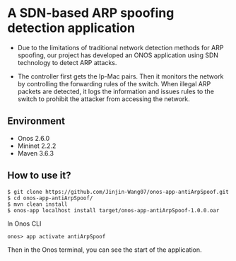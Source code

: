 # A SDN-based ARP spoofing detection application

- Due to the limitations of traditional network detection methods for ARP spoofing, our project has developed an ONOS application using SDN technology to detect ARP attacks.

- The controller first gets the Ip-Mac pairs. Then it monitors the network by controlling the forwarding rules of the switch. When illegal ARP packets are detected, it logs the information and issues rules to the switch to prohibit the attacker from accessing the network.

## Environment
- Onos 2.6.0
- Mininet 2.2.2
- Maven 3.6.3

## How to use it?
```
$ git clone https://github.com/Jinjin-Wang07/onos-app-antiArpSpoof.git
$ cd onos-app-antiArpSpoof/
$ mvn clean install
$ onos-app localhost install target/onos-app-antiArpSpoof-1.0.0.oar
```

In Onos CLI 
```
onos> app activate antiArpSpoof
```
Then in the Onos terminal, you can see the start of the application.
